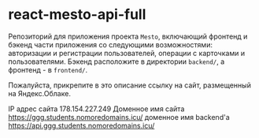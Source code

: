 # react-mesto-api-full
Репозиторий для приложения проекта `Mesto`, включающий фронтенд и бэкенд части приложения со следующими возможностями: авторизации и регистрации пользователей, операции с карточками и пользователями. Бэкенд расположите в директории `backend/`, а фронтенд - в `frontend/`. 
  
Пожалуйста, прикрепите в это описание ссылку на сайт, размещенный на Яндекс.Облаке. 

IP адрес сайта 178.154.227.249
Доменное имя сайта https://ggg.students.nomoredomains.icu/
доменное имя backend'a https://api.ggg.students.nomoredomains.icu/
